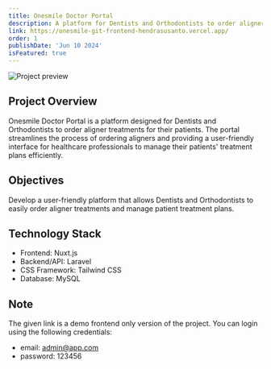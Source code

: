 ```yaml
---
title: Onesmile Doctor Portal
description: A platform for Dentists and Orthodontists to order aligner treatments for their patients. I'm responsible for the frontend and API integration. Built with Nuxt.js, Tailwind CSS, and API integration with Laravel backend.
link: https://onesmile-git-frontend-hendrasusanto.vercel.app/
order: 1
publishDate: 'Jun 10 2024'
isFeatured: true
---
```


![Project preview](@/content/images/projects/onesmile-1.jpg)

## Project Overview

Onesmile Doctor Portal is a platform designed for Dentists and Orthodontists to order aligner treatments for their patients. The portal streamlines the process of ordering aligners and providing a user-friendly interface for healthcare professionals to manage their patients' treatment plans efficiently.

## Objectives

Develop a user-friendly platform that allows Dentists and Orthodontists to easily order aligner treatments and manage patient treatment plans.

## Technology Stack

- Frontend: Nuxt.js
- Backend/API: Laravel
- CSS Framework: Tailwind CSS
- Database: MySQL

## Note

The given link is a demo frontend only version of the project. You can login using the following credentials:

- email: admin@app.com
- password: 123456
